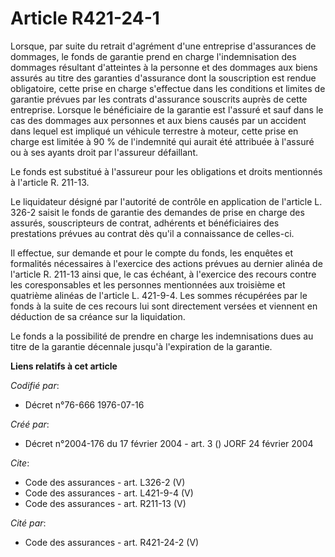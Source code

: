 # Article R421-24-1

Lorsque, par suite du retrait d'agrément d'une entreprise d'assurances de dommages, le fonds de garantie prend en charge
l'indemnisation des dommages résultant d'atteintes à la personne et des dommages aux biens assurés au titre des garanties
d'assurance dont la souscription est rendue obligatoire, cette prise en charge s'effectue dans les conditions et limites de
garantie prévues par les contrats d'assurance souscrits auprès de cette entreprise. Lorsque le bénéficiaire de la garantie
est l'assuré et sauf dans le cas des dommages aux personnes et aux biens causés par un accident dans lequel est impliqué un
véhicule terrestre à moteur, cette prise en charge est limitée à 90 % de l'indemnité qui aurait été attribuée à l'assuré ou à
ses ayants droit par l'assureur défaillant. 

Le fonds est substitué à l'assureur pour les obligations et droits mentionnés à l'article R. 211-13. 

Le liquidateur désigné par l'autorité de contrôle en application de l'article L. 326-2 saisit le fonds de garantie des
demandes de prise en charge des assurés, souscripteurs de contrat, adhérents et bénéficiaires des prestations prévues au
contrat dès qu'il a connaissance de celles-ci. 

Il effectue, sur demande et pour le compte du fonds, les enquêtes et formalités nécessaires à l'exercice des actions prévues
au dernier alinéa de l'article R. 211-13 ainsi que, le cas échéant, à l'exercice des recours contre les coresponsables et les
personnes mentionnées aux troisième et quatrième alinéas de l'article L. 421-9-4. Les sommes récupérées par le fonds à la
suite de ces recours lui sont directement versées et viennent en déduction de sa créance sur la liquidation. 

Le fonds a la possibilité de prendre en charge les indemnisations dues au titre de la garantie décennale jusqu'à l'expiration
de la garantie.

**Liens relatifs à cet article**

_Codifié par_:

  - Décret n°76-666 1976-07-16

_Créé par_:

  - Décret n°2004-176 du 17 février 2004 - art. 3 () JORF 24 février 2004

_Cite_:

  - Code des assurances - art. L326-2 (V)
  - Code des assurances - art. L421-9-4 (V)
  - Code des assurances - art. R211-13 (V)

_Cité par_:

  - Code des assurances - art. R421-24-2 (V)
